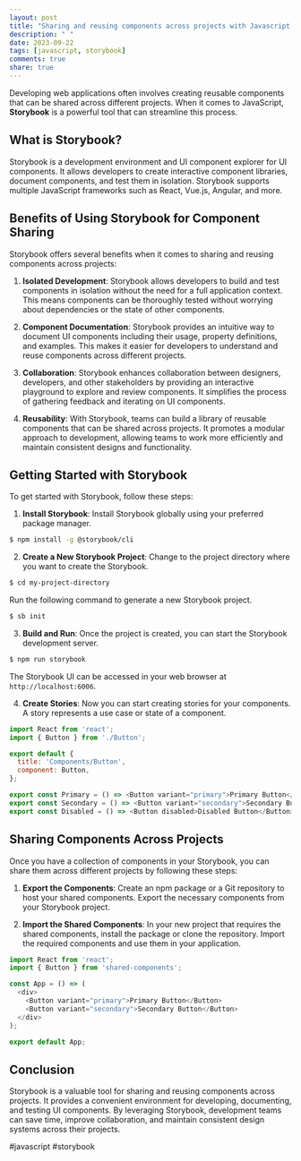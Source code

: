 ```yaml
---
layout: post
title: "Sharing and reusing components across projects with Javascript Storybook"
description: " "
date: 2023-09-22
tags: [javascript, storybook]
comments: true
share: true
---
```


Developing web applications often involves creating reusable components that can be shared across different projects. When it comes to JavaScript, **Storybook** is a powerful tool that can streamline this process.

## What is Storybook?

Storybook is a development environment and UI component explorer for UI components. It allows developers to create interactive component libraries, document components, and test them in isolation. Storybook supports multiple JavaScript frameworks such as React, Vue.js, Angular, and more.

## Benefits of Using Storybook for Component Sharing

Storybook offers several benefits when it comes to sharing and reusing components across projects:

1. **Isolated Development**: Storybook allows developers to build and test components in isolation without the need for a full application context. This means components can be thoroughly tested without worrying about dependencies or the state of other components.

2. **Component Documentation**: Storybook provides an intuitive way to document UI components including their usage, property definitions, and examples. This makes it easier for developers to understand and reuse components across different projects.

3. **Collaboration**: Storybook enhances collaboration between designers, developers, and other stakeholders by providing an interactive playground to explore and review components. It simplifies the process of gathering feedback and iterating on UI components.

4. **Reusability**: With Storybook, teams can build a library of reusable components that can be shared across projects. It promotes a modular approach to development, allowing teams to work more efficiently and maintain consistent designs and functionality.

## Getting Started with Storybook

To get started with Storybook, follow these steps:

1. **Install Storybook**: Install Storybook globally using your preferred package manager.

```bash
$ npm install -g @storybook/cli
```

2. **Create a New Storybook Project**: Change to the project directory where you want to create the Storybook.

```bash
$ cd my-project-directory
```

Run the following command to generate a new Storybook project.

```bash
$ sb init
```

3. **Build and Run**: Once the project is created, you can start the Storybook development server.

```bash
$ npm run storybook
```
   
The Storybook UI can be accessed in your web browser at `http://localhost:6006`.

4. **Create Stories**: Now you can start creating stories for your components. A story represents a use case or state of a component.

```javascript
import React from 'react';
import { Button } from './Button';

export default {
  title: 'Components/Button',
  component: Button,
};

export const Primary = () => <Button variant="primary">Primary Button</Button>;
export const Secondary = () => <Button variant="secondary">Secondary Button</Button>;
export const Disabled = () => <Button disabled>Disabled Button</Button>;
```

## Sharing Components Across Projects

Once you have a collection of components in your Storybook, you can share them across different projects by following these steps:

1. **Export the Components**: Create an npm package or a Git repository to host your shared components. Export the necessary components from your Storybook project.

2. **Import the Shared Components**: In your new project that requires the shared components, install the package or clone the repository. Import the required components and use them in your application.

```javascript
import React from 'react';
import { Button } from 'shared-components';

const App = () => (
  <div>
    <Button variant="primary">Primary Button</Button>
    <Button variant="secondary">Secondary Button</Button>
  </div>
);

export default App;
```

## Conclusion

Storybook is a valuable tool for sharing and reusing components across projects. It provides a convenient environment for developing, documenting, and testing UI components. By leveraging Storybook, development teams can save time, improve collaboration, and maintain consistent design systems across their projects.

#javascript #storybook